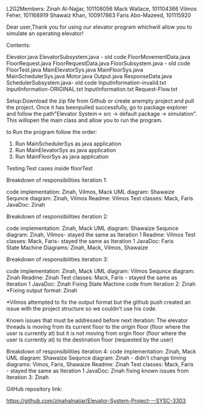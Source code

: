 L2G2Members:
Zinah Al-Najjar, 101108056
Mack Wallace, 101104366
Vilmos Feher, 101168919
Shawaiz Khan, 100917863
Faris Abo-Mazeed, 101115920

Dear user,Thank you for using our elevator program whichwill allow you to simulate an operating elevator!

Contents:

Elevator.java 
ElevatorSubsystem.java - old code 
FloorMovementData.java 
FloorRequest.java
FloorRequestData.java
FloorSubsystem.java - old code 
FloorTest.java
MainElevatorSys.java 
MainFloorSys.java
MainSchedulerSys.java
Motor.java
Output.java
ResponseData.java
SchedulerSubsystem.java- old code 
InputInformation-invalid.txt
InputInformation-ORIGINAL.txt
InputInformation.txt
Request-Flow.txt



Setup:Download the zip file from Github or create anempty project and pull the project. Once it has beenpulled successfully, go to package explorer and follow the path"Elevator System-> src -> default package -> simulation". This willopen the main class and allow you to run the program.

to Run the program follow the order: 

1) Run MainSchedulerSys as java application 
2) Run MainElevatorSys as java application 
3) Run MainFloorSys as java application 

Testing:Test cases inside floorTest

Breakdown of responsibilities iteration 1:

code implementation: Zinah, Vilmos, Mack 
UML diagram: Shawaize
Sequnce diagram: Zinah, Vilmos
Readme: Vilmos
Test classes: Mack, Faris 
JavaDoc: Zinah 


Breakdown of responsibilities iteration 2:

code implementation: Zinah, Mack 
UML diagram: Shawaize
Sequnce diagram: Zinah, Vilmos- stayed the same as Iteration 1 
Readme: Vilmos
Test classes: Mack, Faris- stayed the same as Iteration 1 
JavaDoc: Faris  
State Machine Diagrams: Zinah, Mack, Vilmos, Shawaize



Breakdown of responsibilities iteration 3:

code implementation: Zinah, Mack 
UML diagram: Vilmos 
Sequnce diagram: Zinah
Readme: Zinah 
Test classes: Mack, Faris - stayed the same as Iteration 1 
JavaDoc: Zinah 
Fixing State Machine code from Iteration 2: Zinah 
*Fixing output format: Zinah 

*Vilmos attempted to fix the output format but the github push created an issue with the project structure so we couldn't use his code. 

Known issues that must be addressed before next iteration: 
The elevator threads is moving from its current floor to the origin floor (floor where the user is currently at) but it is not moving from orgin floor (floor where the user is currently at) to the destination floor (requested by the user)

Breakdown of responsibilities iteration 4:
code implementation: Zinah, Mack 
UML diagram: Shawaize 
Sequnce diagram: Zinah -  didn't change 
timing diagrams: Vimos, Faris, Shawaize
Readme: Zinah 
Test classes: Mack, Faris - stayed the same as Iteration 1 
JavaDoc: Zinah 
fixing known issues from Iteration 3: Zinah 
 

GitHub repository link:

https://github.com/zinahalnajjar/Elevator-System-Project---SYSC-3303

